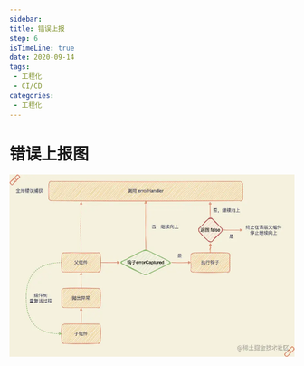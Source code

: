 ```yaml
---
sidebar:
title: 错误上报
step: 6
isTimeLine: true
date: 2020-09-14
tags:
 - 工程化
 - CI/CD
categories:
 - 工程化
---
```

# 错误上报图


![截图](vue_错误处理机制.webp)

